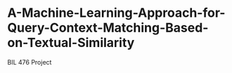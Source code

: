 # A-Machine-Learning-Approach-for-Query-Context-Matching-Based-on-Textual-Similarity
BIL 476 Project
